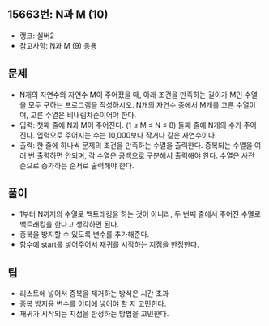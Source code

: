 <h2>15663번: N과 M (10)</h2>
<ul>
  <li>랭크: 실버2</li>
  <li>참고사항: N과 M (9) 응용</li>
</ul>
<h2>문제</h2>
<ul>
  <li>N개의 자연수와 자연수 M이 주어졌을 때, 아래 조건을 만족하는 길이가 M인 수열을 모두 구하는 프로그램을 작성하시오. N개의 자연수 중에서 M개를 고른 수열이며, 고른 수열은 비내림차순이어야 한다.</li>
  <li>입력: 첫째 줄에 N과 M이 주어진다. (1 ≤ M ≤ N ≤ 8) 둘째 줄에 N개의 수가 주어진다. 입력으로 주어지는 수는 10,000보다 작거나 같은 자연수이다.</li>
  <li>출력: 한 줄에 하나씩 문제의 조건을 만족하는 수열을 출력한다. 중복되는 수열을 여러 번 출력하면 안되며, 각 수열은 공백으로 구분해서 출력해야 한다. 수열은 사전 순으로 증가하는 순서로 출력해야 한다.</li>
</ul>
<h2>풀이</h2>
<ul>
  <li>1부터 N까지의 수열로 백트래킹을 하는 것이 아니라, 두 번째 줄에서 주어진 수열로 백트래킹을 한다고 생각하면 된다.</li>
  <li>중복을 방지할 수 있도록 변수를 추가해준다.</li>
  <li>함수에 start를 넣어주어서 재귀를 시작하는 지점을 한정한다.</li>
</ul>
<h2>팁</h2>
<ul>
  <li>리스트에 넣어서 중복을 제거하는 방식은 시간 초과</li>
  <li>중복 방지용 변수를 어디에 넣어야 할 지 고민한다.</li>
  <li>재귀가 시작되는 지점을 한정하는 방법을 고민한다.</li>
</ul>
